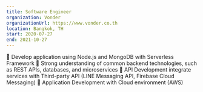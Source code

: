 ```yaml
---
title: Software Engineer
organization: Vonder
organizationUrl: https://www.vonder.co.th
location: Bangkok, TH
start: 2020-07-27
end: 2021-10-27
---
```


🎯 Develop application using Node.js and MongoDB with Serverless Framework
🎯 Strong understanding of common backend technologies, such as REST APIs, databases, and microservices
🎯 API Development integrate services with Third-party API (LINE Messaging API, Firebase Cloud Messaging)
🎯 Application Development with Cloud environment (AWS)
